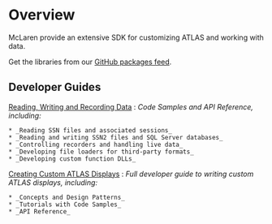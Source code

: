 # Overview

McLaren provide an extensive SDK for customizing ATLAS and working with data.

Get the libraries from our [GitHub packages feed](nuget/index.md).

## Developer Guides

[Reading, Writing and Recording Data](guides/data.md)
:   _Code Samples and API Reference, including:_

    * _Reading SSN files and associated sessions_
    * _Reading and writing SSN2 files and SQL Server databases_
    * _Controlling recorders and handling live data_
    * _Developing file loaders for third-party formats_
    * _Developing custom function DLLs_

[Creating Custom ATLAS Displays](guides/displays.md)
:   _Full developer guide to writing custom ATLAS displays, including:_

    * _Concepts and Design Patterns_
    * _Tutorials with Code Samples_
    * _API Reference_

